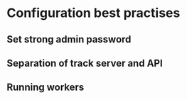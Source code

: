 # Configuration best practises

## Set strong admin password

## Separation of track server and API

## Running workers




